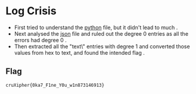 # Log Crisis
- First tried to understand the [python](./grid_Search.py) file, but it didn't lead to much .
- Next analysed the [json](./output.json) file and ruled out the degree 0 entries as all the errors had degree 0 .
- Then extracted all the "text\\" entries with degree 1 and converted those values from hex to text, and found the intended flag .
## Flag
```
cruXipher{0ka7_F1ne_Y0u_w1n873146913}
```
